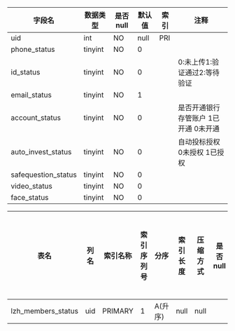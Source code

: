 |字段名|数据类型|是否null|默认值|索引|注释|
|------|--------|--------|------|----|----|
|uid|int|NO|null|PRI||
|phone_status|tinyint|NO|0|||
|id_status|tinyint|NO|0||0:未上传1:验证通过2:等待验证|
|email_status|tinyint|NO|1|||
|account_status|tinyint|NO|0||是否开通银行存管账户 1已开通 0未开通|
|auto_invest_status|tinyint|NO|0||自动投标授权 0未授权 1已授权|
|safequestion_status|tinyint|NO|0|||
|video_status|tinyint|NO|0|||
|face_status|tinyint|NO|0|||



|表名|列名|索引名称|索引序列号|分序|索引长度|压缩方式|是否null|是否重复|唯一值数目估计值|索引方法|列中描述索引信息|索引注释|
|----|----|--------|----------|----|--------|--------|--------|--------|----------------|--------|----------------|--------|
|lzh_members_status|uid|PRIMARY|1|A(升序)|null|null||NO|20876|BTREE|||

